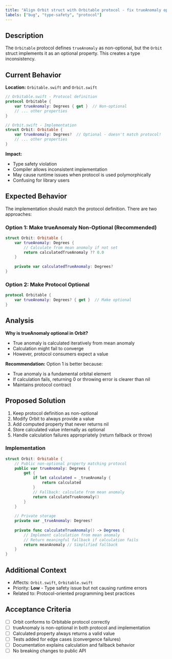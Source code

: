 ```yaml
---
title: "Align Orbit struct with Orbitable protocol - fix trueAnomaly optionality"
labels: ["bug", "type-safety", "protocol"]
---
```


## Description

The `Orbitable` protocol defines `trueAnomaly` as non-optional, but the `Orbit` struct implements it as an optional property. This creates a type inconsistency.

## Current Behavior

**Location:** `Orbitable.swift` and `Orbit.swift`

```swift
// Orbitable.swift - Protocol definition
protocol Orbitable {
    var trueAnomaly: Degrees { get }  // Non-optional
    // ... other properties
}

// Orbit.swift - Implementation
struct Orbit: Orbitable {
    var trueAnomaly: Degrees?  // Optional - doesn't match protocol!
    // ... other properties
}
```

**Impact:**
- Type safety violation
- Compiler allows inconsistent implementation
- May cause runtime issues when protocol is used polymorphically
- Confusing for library users

## Expected Behavior

The implementation should match the protocol definition. There are two approaches:

### Option 1: Make trueAnomaly Non-Optional (Recommended)

```swift
struct Orbit: Orbitable {
    var trueAnomaly: Degrees {
        // Calculate from mean anomaly if not set
        return calculatedTrueAnomaly ?? 0.0
    }
    
    private var calculatedTrueAnomaly: Degrees?
}
```

### Option 2: Make Protocol Optional

```swift
protocol Orbitable {
    var trueAnomaly: Degrees? { get }  // Make optional
}
```

## Analysis

**Why is trueAnomaly optional in Orbit?**
- True anomaly is calculated iteratively from mean anomaly
- Calculation might fail to converge
- However, protocol consumers expect a value

**Recommendation:** Option 1 is better because:
- True anomaly is a fundamental orbital element
- If calculation fails, returning 0 or throwing error is clearer than nil
- Maintains protocol contract

## Proposed Solution

1. Keep protocol definition as non-optional
2. Modify Orbit to always provide a value
3. Add computed property that never returns nil
4. Store calculated value internally as optional
5. Handle calculation failures appropriately (return fallback or throw)

### Implementation

```swift
struct Orbit: Orbitable {
    // Public non-optional property matching protocol
    public var trueAnomaly: Degrees {
        get {
            if let calculated = _trueAnomaly {
                return calculated
            }
            // Fallback: calculate from mean anomaly
            return calculateTrueAnomaly()
        }
    }
    
    // Private storage
    private var _trueAnomaly: Degrees?
    
    private func calculateTrueAnomaly() -> Degrees {
        // Implement calculation from mean anomaly
        // Return meaningful fallback if calculation fails
        return meanAnomaly // Simplified fallback
    }
}
```

## Additional Context

- Affects: `Orbit.swift`, `Orbitable.swift`
- Priority: **Low** - Type safety issue but not causing runtime errors
- Related to: Protocol-oriented programming best practices

## Acceptance Criteria

- [ ] Orbit conforms to Orbitable protocol correctly
- [ ] trueAnomaly is non-optional in both protocol and implementation
- [ ] Calculated property always returns a valid value
- [ ] Tests added for edge cases (convergence failures)
- [ ] Documentation explains calculation and fallback behavior
- [ ] No breaking changes to public API
